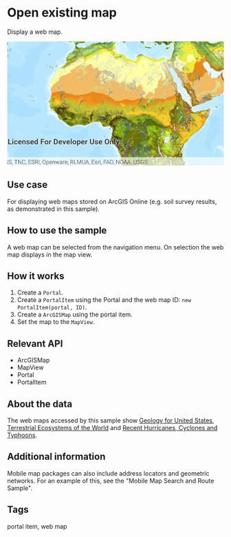# Open existing map

Display a web map.

![Image of open map URL](open-existing-map.png)

## Use case

For displaying web maps stored on ArcGIS Online (e.g. soil survey results, as demonstrated in this sample).

## How to use the sample

A web map can be selected from the navigation menu. On selection the web map displays in the map view.

## How it works

1. Create a `Portal`.
2. Create a `PortalItem` using the Portal and the web map ID: `new PortalItem(portal, ID)`.
3. Create a `ArcGISMap` using the portal item.
4. Set the map to the `MapView`.

## Relevant API

* ArcGISMap
* MapView
* Portal
* PortalItem

## About the data

The web maps accessed by this sample show [Geology for United States](https://arcgis.com/apps/mapviewer/index.html?webmap=92ad152b9da94dee89b9e387dfe21acd#), [Terrestrial Ecosystems of the World](https://arcgis.com/home/item.html?id=5be0bc3ee36c4e058f7b3cebc21c74e6) and [Recent Hurricanes, Cyclones and Typhoons](https://arcgis.com/home/item.html?id=064f2e898b094a17b84e4a4cd5e5f549).

## Additional information

Mobile map packages can also include address locators and geometric networks. For an example of this, see the "Mobile Map Search and Route Sample".

## Tags

portal item, web map
